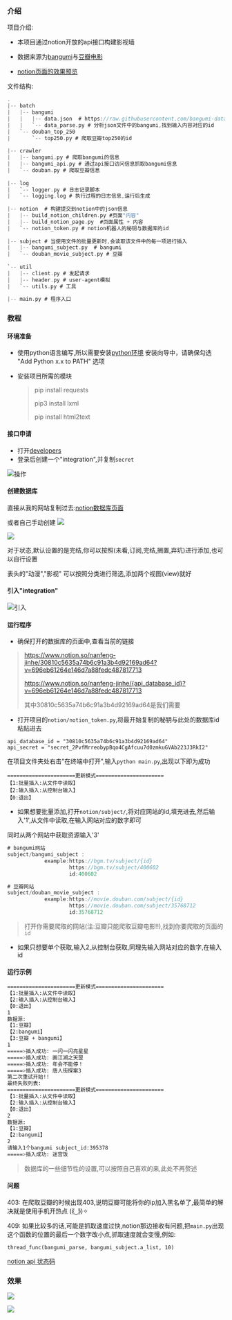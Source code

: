 ### 介绍

项目介绍:

- 本项目通过notion开放的api接口构建影视墙
- 数据来源为[bangumi](https://bangumi.tv/)与[豆瓣电影](https://movie.douban.com/)

- [notion页面的效果预览](https://pie-saturday-9af.notion.site/2327d87974bd4b85aac383797a5c7797?v=b01a6aac9ea94ce4b3ba065b3f8d4dae)




文件结构:

```c
.
|-- batch
|   |-- bangumi
|   |   |-- data.json  # https://raw.githubusercontent.com/bangumi-data/bangumi-data/master/dist/data.json
|   |   `-- data_parse.py # 分析json文件中的bangumi,找到输入内容对应的id
|   `-- douban_top_250
|       `-- top250.py # 爬取豆瓣top250的id
    
|-- crawler
|   |-- bangumi.py # 爬取bangumi的信息
|   |-- bangumi_api.py # 通过api接口访问信息抓取bangumi信息
|   `-- douban.py # 爬取豆瓣信息
    
|-- log
|   `-- logger.py # 日志记录脚本
|   `-- logging.log # 执行过程的日志信息,运行后生成
    
|-- notion  # 构建提交到notion中的json信息
|   |-- build_notion_children.py #页面"内容"
|   |-- build_notion_page.py  #页面属性 + 内容
|   `-- notion_token.py # notion机器人的秘钥与数据库的id
    
|-- subject # 当使用文件的批量更新时,会读取该文件中的每一项进行插入
|   |-- bangumi_subject.py  # bangumi
|   `-- douban_movie_subject.py # 豆瓣
    
`-- util
|   |-- client.py # 发起请求
|   |-- header.py # user-agent模拟
|   `-- utils.py # 工具
    
|-- main.py # 程序入口

```



### 教程

#### 环境准备

- 使用python语言编写,所以需要安装[python环境](https://www.python.org/) 安装向导中，请确保勾选 "Add Python x.x to PATH" 选项

- 安装项目所需的模块

  >pip install requests
  >
  >pip3 install lxml 
  >
  >pip install html2text



#### 接口申请

- 打开[developers](https://developers.notion.com/)
- 登录后创建一个"integration",并复制`secret`

![操作](./assets/integrations.gif)



#### 创建数据库
直接从我的网站复制过去:[notion数据库页面](https://pie-saturday-9af.notion.site/2327d87974bd4b85aac383797a5c7797?v=b01a6aac9ea94ce4b3ba065b3f8d4dae)

或者自己手动创建
![](./assets/properties.gif)

![](./assets/table-header.png)



对于状态,默认设置的是完结,你可以按照(未看,订阅,完结,搁置,弃坑)进行添加,也可以自行设置

表头的"动漫","影视" 可以按照分类进行筛选,添加两个视图(view)就好



#### 引入"integration"

![引入](./assets/integration2.gif)



#### 运行程序

- 确保打开的数据库的页面中,查看当前的链接

> https://www.notion.so/nanfeng-jinhe/30810c5635a74b6c91a3b4d92169ad64?v=696eb61264e146d7a88fedc487817713
>
> https://www.notion.so/nanfeng-jinhe/{api_database_id}?v=696eb61264e146d7a88fedc487817713
>
> 其中30810c5635a74b6c91a3b4d92169ad64是我们需要

- 打开项目的`notion/notion_token.py`,将最开始复制的秘钥与此处的数据库id粘贴进去

```
api_database_id = "30810c5635a74b6c91a3b4d92169ad64"
api_secret = "secret_2PvfMrreobypBqo4CgAfcuu7d0zmkuGVAb223J3RkI2"
```



在项目文件夹处右击"在终端中打开",输入`python main.py`,出现以下即为成功

```
======================更新模式======================
【1:批量插入:从文件中读取】
【2:输入插入:从控制台输入】
【0:退出】
```



- 如果想要批量添加,打开`notion/subject/`,将对应网站的id,填充进去,然后输入'1',从文件中读取,在输入网站对应的数字即可

同时从两个网站中获取资源输入'3'

```js
# bangumi网站
subject/bangumi_subject :
            example:https://bgm.tv/subject/{id}
                    https://bgm.tv/subject/400602
                    id:400602

# 豆瓣网站
subject/douban_movie_subject :
            example:https://movie.douban.com/subject/{id}
                    https://movie.douban.com/subject/35768712
                    id:35768712
```

> 打开你需要爬取的网站(注:豆瓣只能爬取豆瓣电影!!),找到你要爬取的页面的`id`



- 如果只想要单个获取,输入2,从控制台获取,同理先输入网站对应的数字,在输入id



#### 运行示例

```bash
======================更新模式======================
【1:批量插入:从文件中读取】
【2:输入插入:从控制台输入】
【0:退出】
1
数据源:
【1:豆瓣】
【2:bangumi】
【3:豆瓣 + bangumi】
1
=====>插入成功: 一闪一闪亮星星
=====>插入成功: 画江湖之天罡
=====>插入成功: 年会不能停！
=====>插入成功: 唐人街探案3
第二次重试开始!!
最终失败列表:
======================更新模式======================
【1:批量插入:从文件中读取】
【2:输入插入:从控制台输入】
【0:退出】
2
数据源:
【1:豆瓣】
【2:bangumi】
2
请输入1个bangumi subject_id:395378
=====>插入成功: 迷宫饭
```



> 数据库的一些细节性的设置,可以按照自己喜欢的来,此处不再赘述







#### 问题

403: 在爬取豆瓣的时候出现403,说明豆瓣可能将你的ip加入黑名单了,最简单的解决就是使用手机开热点 (ͼ̤͂ ͜ ͽ̤͂)✧

409: 如果比较多的话,可能是抓取速度过快,notion那边接收有问题,把`main.py`出现这个函数的位置的最后一个数字改小点,抓取速度就会变慢,例如:

```
thread_func(bangumi_parse, bangumi_subject.a_list, 10)
```



[notion api 状态码](https://developers.notion.com/reference/status-codes)





### 效果

![](./assets/show1.png)



![](./assets/show2.png)
